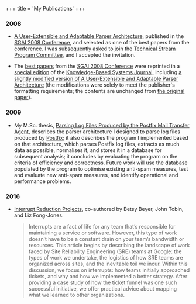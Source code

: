 +++
title = 'My Publications'
+++

### 2008

*   [A User-Extensible and Adaptable Parser
    Architecture](/publications/sgai-2008.pdf), published in the [SGAI 2008
    Conference](http://www.bcs-sgai.org/ai2008/), and selected as one of the
    best papers from the conference.  I was subsequently asked to join the
    [Technical Stream Program Committee](http://www.bcs-sgai.org/tpc/?x=491),
    and I accepted the invitation.

*   The [best papers](http://www.bcs-sgai.org/sgai/kbsj_ai2008.htm) from the
    [SGAI 2008 Conference](http://www.bcs-sgai.org/ai2008/) were reprinted in a
    [special
    edition](http://www.sciencedirect.com/science?_ob=PublicationURL&_tockey=%23TOC%235652%232009%23999779992%231492106%23FLA%23&_cdi=5652&_pubType=J&_auth=y&_acct=C000050221&_version=1&_urlVersion=0&_userid=10&md5=c8b5b4f07319ac01a00136db989ce839)
    of the [Knowledge-Based Systems
    Journal](http://www.elsevier.com/wps/find/journaldescription.cws_home/525448/description),
    including [a slightly modified version of A User-Extensible and Adaptable
    Parser
    Architecture](http://www.sciencedirect.com/science?_ob=ArticleURL&_udi=B6V0P-4VDH8TX-2&_user=10&_coverDate=10%2F31%2F2009&_rdoc=7&_fmt=high&_orig=browse&_srch=doc-info%28%23toc%235652%232009%23999779992%231492106%23FLA%23display%23Volume%29&_cdi=5652&_sort=d&_docanchor=&_ct=13&_acct=C000050221&_version=1&_urlVersion=0&_userid=10&md5=5c31a86b511324c294ed5ef10d775f85)
    (the modifications were solely to meet the publisher's formatting
    requirements; the contents are unchanged from [the original
    paper](/publications/sgai-2008.pdf)).

### 2009

*   My M.Sc. thesis, [Parsing Log Files Produced by the Postfix Mail Transfer
    Agent](/publications/msc-thesis.pdf), describes the parser architecture I
    designed to parse log files produced by [Postfix](http://www.postfix.org/);
    it also describes the program I implemented based on that architecture,
    which parses Postfix log files, extracts as much data as possible,
    normalises it, and stores it in a database for subsequent analysis; it
    concludes by evaluating the program on the criteria of efficiency and
    correctness.  Future work will use the database populated by the program to
    optimise existing anti-spam measures, test and evaluate new anti-spam
    measures, and identify operational and performance problems.

### 2016

*   [Interrupt Reduction
    Projects](https://www.usenix.org/publications/login/winter-2016-vol-41-no-4/beyer),
    co-authored by Betsy Beyer, John Tobin, and Liz Fong-Jones.

    > Interrupts are a fact of life for any team that’s responsible for
    > maintaining a service or software. However, this type of work doesn’t have
    > to be a constant drain on your team’s bandwidth or resources. This article
    > begins by describing the landscape of work faced by Site Reliability
    > Engineering (SRE) teams at Google: the types of work we undertake, the
    > logistics of how SRE teams are organized across sites, and the inevitable
    > toil we incur. Within this discussion, we focus on interrupts: how teams
    > initially approached tickets, and why and how we implemented a better
    > strategy. After providing a case study of how the ticket funnel was one
    > such successful initiative, we offer practical advice about mapping what
    > we learned to other organizations.

